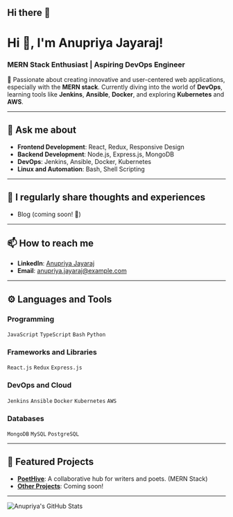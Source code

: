 ## Hi there 👋

<!--
**Anupriya2508/Anupriya2508** is a ✨ _special_ ✨ repository because its `README.md` (this file) appears on your GitHub profile.

Here are some ideas to get you started:

- 🔭 I’m currently working on ...
- 🌱 I’m currently learning ...
- 👯 I’m looking to collaborate on ...
- 🤔 I’m looking for help with ...
- 💬 Ask me about ...
- 📫 How to reach me: ...
- 😄 Pronouns: ...
- ⚡ Fun fact: ...
-->


# Hi 👋, I'm Anupriya Jayaraj!  
### MERN Stack Enthusiast | Aspiring DevOps Engineer  

🌱 Passionate about creating innovative and user-centered web applications, especially with the **MERN stack**. Currently diving into the world of **DevOps**, learning tools like **Jenkins**, **Ansible**, **Docker**, and exploring **Kubernetes** and **AWS**.  

---

## 💬 Ask me about  
- **Frontend Development**: React, Redux, Responsive Design  
- **Backend Development**: Node.js, Express.js, MongoDB  
- **DevOps**: Jenkins, Ansible, Docker, Kubernetes  
- **Linux and Automation**: Bash, Shell Scripting  

---

## 📝 I regularly share thoughts and experiences  
- Blog (coming soon! 🚀)  

---

## 📫 How to reach me  
- **LinkedIn**: [Anupriya Jayaraj](https://www.linkedin.com/in/anupriya-jayaraj)  
- **Email**: [anupriya.jayaraj@example.com](mailto:anupriya.jayaraj@example.com)  

---

## ⚙️ Languages and Tools  
### Programming  
`JavaScript` `TypeScript` `Bash` `Python`  

### Frameworks and Libraries  
`React.js` `Redux` `Express.js`  

### DevOps and Cloud  
`Jenkins` `Ansible` `Docker` `Kubernetes` `AWS`  

### Databases  
`MongoDB` `MySQL` `PostgreSQL`  

---

## 🌟 Featured Projects  
- **[PoetHive](#)**: A collaborative hub for writers and poets. (MERN Stack)  
- **[Other Projects](#)**: Coming soon!  

---

![Anupriya's GitHub Stats](https://github-readme-stats.vercel.app/api?username=Anupriya2508&show_icons=true&theme=radical)
